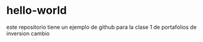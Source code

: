 # hello-world
este repositorio tiene un ejemplo de github para la clase 1 de portafolios de inversion
cambio
